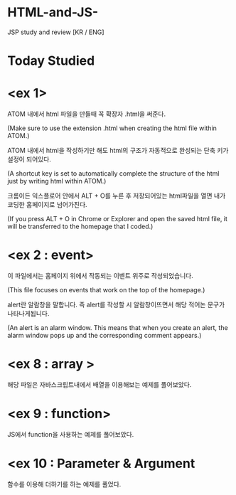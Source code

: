 # HTML-and-JS-

JSP study and review [KR / ENG]


# Today Studied 

# <ex 1> 

ATOM 내에서 html 파일을 만들때 꼭 확장자 .html을 써준다.

(Make sure to use the extension .html when creating the html file within ATOM.)

ATOM 내에서 html을 작성하기만 해도 html의 구조가 자동적으로 완성되는 단축 키가 설정이 되어있다.

(A shortcut key is set to automatically complete the structure of the html just by writing html within ATOM.)

크롬이든 익스플로어 안에서 ALT + O를 누른 후 저장되어있는 html파일을 열면 내가 코딩한 홈페이지로 넘어가진다.

(If you press ALT + O in Chrome or Explorer and open the saved html file, it will be transferred to the homepage that I coded.)


# <ex 2 : event> 

이 파일에서는 홈페이지 위에서 작동되는 이벤트 위주로 작성되었습니다.

(This file focuses on events that work on the top of the homepage.)

alert란 알람창을 말합니다. 즉 alert를 작성할 시 알람창이뜨면서 해당 적어논 문구가 나타나게됩니다.

(An alert is an alarm window. This means that when you create an alert, 
the alarm window pops up and the corresponding comment appears.)



# <ex 8 : array > 

해당 파일은 자바스크립트내에서 배열을 이용해보는 예제를 풀어보았다. 


# <ex 9 : function> 

JS에서 function을 사용하는 예제를 풀어보았다. 


# <ex 10 : Parameter & Argument

함수를 이용해 더하기를 하는 예제를 풀었다. 
